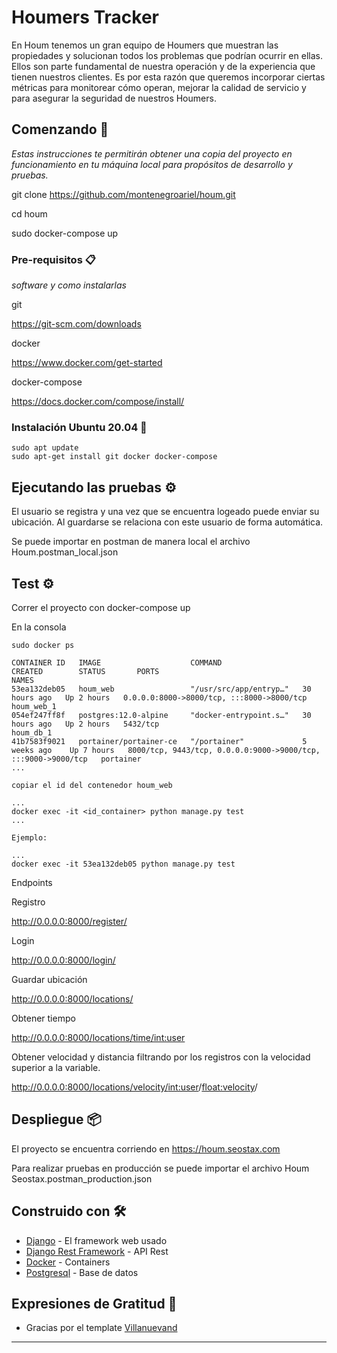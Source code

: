 # Houmers Tracker

En Houm tenemos un gran equipo de Houmers que muestran las propiedades y solucionan todos los problemas que podrían ocurrir en ellas. Ellos son parte fundamental de nuestra operación y de la experiencia que tienen nuestros clientes. Es por esta razón que queremos incorporar ciertas métricas para monitorear cómo operan, mejorar la calidad de servicio y para asegurar la seguridad de nuestros Houmers.

## Comenzando 🚀

_Estas instrucciones te permitirán obtener una copia del proyecto en funcionamiento en tu máquina local para propósitos de desarrollo y pruebas._

git clone https://github.com/montenegroariel/houm.git

cd houm

sudo docker-compose up

### Pre-requisitos 📋

_software y como instalarlas_

git

https://git-scm.com/downloads

docker

https://www.docker.com/get-started

docker-compose

https://docs.docker.com/compose/install/


### Instalación Ubuntu 20.04 🔧

```
sudo apt update
sudo apt-get install git docker docker-compose
```

## Ejecutando las pruebas ⚙️

El usuario se registra y una vez que se encuentra logeado puede enviar su ubicación. Al guardarse se relaciona con este usuario de forma automática.

Se puede importar en postman de manera local el archivo 
Houm.postman_local.json

## Test ⚙️

Correr el proyecto con docker-compose up

En la consola
```
sudo docker ps

CONTAINER ID   IMAGE                    COMMAND                  CREATED        STATUS       PORTS                                                           NAMES
53ea132deb05   houm_web                 "/usr/src/app/entryp…"   30 hours ago   Up 2 hours   0.0.0.0:8000->8000/tcp, :::8000->8000/tcp                       houm_web_1
054ef247ff8f   postgres:12.0-alpine     "docker-entrypoint.s…"   30 hours ago   Up 2 hours   5432/tcp                                                        houm_db_1
41b7583f9021   portainer/portainer-ce   "/portainer"             5 weeks ago    Up 7 hours   8000/tcp, 9443/tcp, 0.0.0.0:9000->9000/tcp, :::9000->9000/tcp   portainer
...

copiar el id del contenedor houm_web

...
docker exec -it <id_container> python manage.py test
...

Ejemplo:

...
docker exec -it 53ea132deb05 python manage.py test
```


Endpoints

Registro

http://0.0.0.0:8000/register/

Login

http://0.0.0.0:8000/login/

Guardar ubicación

http://0.0.0.0:8000/locations/

Obtener tiempo

http://0.0.0.0:8000/locations/time/<int:user>

Obtener velocidad y distancia filtrando por los registros con la velocidad superior a la variable.

http://0.0.0.0:8000/locations/velocity/<int:user>/<float:velocity>/



## Despliegue 📦

El proyecto se encuentra corriendo en https://houm.seostax.com

Para realizar pruebas en producción se puede importar el archivo 
Houm Seostax.postman_production.json

## Construido con 🛠️


* [Django](https://www.djangoproject.com/) - El framework web usado
* [Django Rest Framework](https://www.django-rest-framework.org/) - API Rest
* [Docker](https://www.docker.com/) - Containers
* [Postgresql](https://www.postgresql.org/) - Base de datos



## Expresiones de Gratitud 🎁

* Gracias por el template [Villanuevand](https://github.com/Villanuevand)
---
